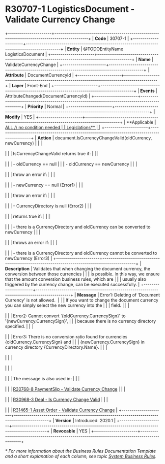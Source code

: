 ﻿---
erp.type: front-end-business-rule
erp.entity: TODOEntityName LogisticsDocument
---

# R30707-1 LogisticsDocument - Validate Currency Change
+----------------------+-----------------------------------------------------------------------------------------------+
| **Code**             | 30707-1                                                                                       |
+----------------------+-----------------------------------------------------------------------------------------------+
| **Entity**           | @TODOEntityName LogisticsDocument                                                             |
+----------------------+-----------------------------------------------------------------------------------------------+
| **Name**             | ValidateCurrencyChange                                                                        |
+----------------------+-----------------------------------------------------------------------------------------------+
| **Attribute**        | DocumentCurrencyId                                                                            |
+----------------------+-----------------------------------------------------------------------------------------------+
| **Layer**            | Front-End                                                                                     |
+----------------------+-----------------------------------------------------------------------------------------------+
| **Events**           | AttributeChanged(DocumentCurrencyId)                                                          |
+----------------------+-----------------------------------------------------------------------------------------------+
| **Priority**         | Normal                                                                                        |
+----------------------+-----------------------------------------------------------------------------------------------+
| **Modify**           | YES                                                                                           |
+----------------------+-----------------------------------------------------------------------------------------------+
| **Applicable         | [ALL // no condition needed                                                                   |
| Legislations**       | ](xref:applicable-legislations)                                                               |
+----------------------+-----------------------------------------------------------------------------------------------+
| **Action**           | document.IsCurrencyChangeValid(oldCurrency, newCurrency)                                      |
|                      | <br/><br/>                                                                                    |
|                      | IsCurrencyChangeValid returns true if:                                                        |
|                      | <br/><br/>                                                                                    |
|                      | -   oldCurrency == null                                                                       |
|                      | -   oldCurrency == newCurrency                                                                |
|                      | <br/><br/>                                                                                    |
|                      | throw an error if:                                                                            |
|                      | <br/><br/>                                                                                    |
|                      | -   newCurrency == null (Error1)                                                              |
|                      | <br/><br/>                                                                                    |
|                      | throw an error if:                                                                            |
|                      | <br/><br/>                                                                                    |
|                      | -   CurrencyDirectory is null (Error2)                                                        |
|                      | <br/><br/>                                                                                    |
|                      | returns true if:                                                                              |
|                      | <br/><br/>                                                                                    |
|                      | -   there is a CurrencyDirectory and oldCurrency can be converted to newCurrency              |
|                      | <br/><br/>                                                                                    |
|                      | throws an error if:                                                                           |
|                      | <br/><br/>                                                                                    |
|                      | -   there is a CurrencyDirectory and oldCurrency cannot be converted to newCurrency (Error3)  |
+----------------------+-----------------------------------------------------------------------------------------------+
| **Description**      | Validates that when changing the document currency, the conversion between those currencies   |
|                      | is possible. In this way, we ensure that the amount conversion business rules, which are      |
|                      | usually also triggered by the currency change, can be executed successfully.                  |
+----------------------+-----------------------------------------------------------------------------------------------+
| **Message**          | Error1: Deleting of \'Document Currency\' is not allowed.                                     |
|                      | If you want to change the document currency you can simply select the new currency into the   |
|                      | field.                                                                                        |
|                      | <br/><br/>                                                                                    |
|                      | Error2: Cannot convert \'{oldCurrency.CurrencySign}\' to \'{newCurrency.CurrencySign}\',      |
|                      | because there is no currency directory specified.                                             |
|                      | <br/><br/>                                                                                    |
|                      | Error3: There is no conversion ratio found for currencies {oldCurrency.CurrencySign} and      |
|                      | {newCurrency.CurrencySign} in currency directory {CurrencyDirectory.Name}.                    |
|                      | <br/><br/>                                                                                    |
|                      | <br/><br/>                                                                                    |
|                      | <br/><br/>                                                                                    |
|                      | The message is also used in:                                                                  |
|                      | <br/><br/>                                                                                    |
|                      | [R30768-8 PaymentSlip - Validate Currency Change](R30768-8.md)                                |
|                      | <br/><br/>                                                                                    |
|                      | [R30968-3 Deal - Is Currency Change Valid](R30968-3.md)                                       |
|                      | <br/><br/>                                                                                    |
|                      | [R31465-1 Asset Order - Validate Currency Change](R31465-1.md)                                |
+----------------------+-----------------------------------------------------------------------------------------------+
| **Version**          | Introduced: 2020.1                                                                            |
+----------------------+-----------------------------------------------------------------------------------------------+
| **Revocable**        | YES                                                                                           |
+----------------------+-----------------------------------------------------------------------------------------------+

*\* For more information about the Business Rules Documentation Template and a short explanation of each column, see
topic [System Business Rules](../templates/template-description-system-business-rules.md).*
